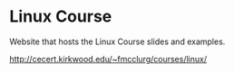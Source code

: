 # Linux Course

Website that hosts the Linux Course slides and examples.

http://cecert.kirkwood.edu/~fmcclurg/courses/linux/
